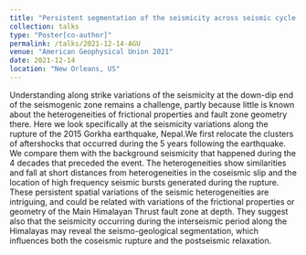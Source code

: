 ```yaml
---
title: "Persistent segmentation of the seismicity across seismic cycle at the downdip end of the seismogenic zone: the 2015 Gorkha earthquake in Nepal"
collection: talks
type: "Poster[co-author]"
permalink: /talks/2021-12-14-AGU
venue: "American Geophysical Union 2021"
date: 2021-12-14
location: "New Orleans, US"
---
```


Understanding along strike variations of the seismicity at the down-dip end of the seismogenic zone remains a challenge, partly because little is known about the heterogeneities of frictional properties and fault zone geometry there. Here we look specifically at the seismicity variations along the rupture of the 2015 Gorkha earthquake, Nepal.We first relocate the clusters of aftershocks that occurred during the 5 years following the earthquake. We compare them with the background seismicity that happened during the 4 decades that preceded the event. The heterogeneities show similarities and fall at short distances from heterogeneities in the coseismic slip and the location of high frequency seismic bursts generated during the rupture. These persistent spatial variations of the seismic heterogeneities are intriguing, and could be related with variations of the frictional properties or geometry of the Main Himalayan Thrust fault zone at depth. They suggest also that the seismicity occurring during the interseismic period along the Himalayas may reveal the seismo-geological segmentation, which influences both the coseismic rupture and the postseismic relaxation.  
